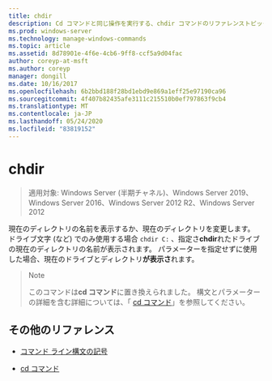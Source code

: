 ```yaml
---
title: chdir
description: Cd コマンドと同じ操作を実行する、chdir コマンドのリファレンストピックです。
ms.prod: windows-server
ms.technology: manage-windows-commands
ms.topic: article
ms.assetid: 8d78901e-4f6e-4cb6-9ff8-ccf5a9d04fac
author: coreyp-at-msft
ms.author: coreyp
manager: dongill
ms.date: 10/16/2017
ms.openlocfilehash: 6b2bbd188f28bd1ebd9e869a1eff25e97190ca96
ms.sourcegitcommit: 4f407b82435afe3111c215510b0ef797863f9cb4
ms.translationtype: MT
ms.contentlocale: ja-JP
ms.lasthandoff: 05/24/2020
ms.locfileid: "83819152"
---
```

# <a name="chdir"></a>chdir

> 適用対象: Windows Server (半期チャネル)、Windows Server 2019、Windows Server 2016、Windows Server 2012 R2、Windows Server 2012

現在のディレクトリの名前を表示するか、現在のディレクトリを変更します。 ドライブ文字 (など) でのみ使用する場合 `chdir C:` 、指定さ**chdir**れたドライブの現在のディレクトリの名前が表示されます。 パラメーターを指定せずに使用した場合、現在のドライブとディレクトリ**が表示さ**れます。

> > [!NOTE]
> このコマンドは**cd コマンド**に置き換えられました。 構文とパラメーターの詳細を含む詳細については、「 [cd コマンド](cd.md)」を参照してください。

## <a name="additional-references"></a>その他のリファレンス

- [コマンド ライン構文の記号](command-line-syntax-key.md)

- [cd コマンド](cd.md)
